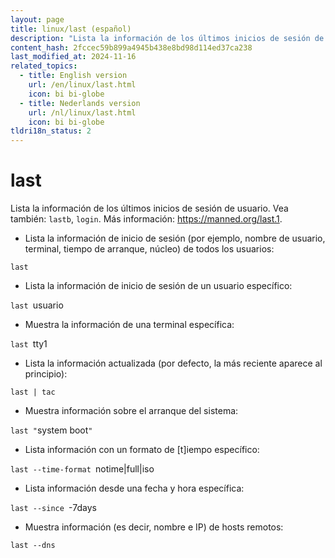 ```yaml
---
layout: page
title: linux/last (español)
description: "Lista la información de los últimos inicios de sesión de usuario."
content_hash: 2fccec59b899a4945b438e8bd98d114ed37ca238
last_modified_at: 2024-11-16
related_topics:
  - title: English version
    url: /en/linux/last.html
    icon: bi bi-globe
  - title: Nederlands version
    url: /nl/linux/last.html
    icon: bi bi-globe
tldri18n_status: 2
---
```

# last

Lista la información de los últimos inicios de sesión de usuario.
Vea también: `lastb`, `login`.
Más información: <https://manned.org/last.1>.

- Lista la información de inicio de sesión (por ejemplo, nombre de usuario, terminal, tiempo de arranque, núcleo) de todos los usuarios:

`last`

- Lista la información de inicio de sesión de un usuario específico:

`last `<span class="tldr-var badge badge-pill bg-dark-lm bg-white-dm text-white-lm text-dark-dm font-weight-bold">usuario</span>

- Muestra la información de una terminal específica:

`last `<span class="tldr-var badge badge-pill bg-dark-lm bg-white-dm text-white-lm text-dark-dm font-weight-bold">tty1</span>

- Lista la información actualizada (por defecto, la más reciente aparece al principio):

`last | tac`

- Muestra información sobre el arranque del sistema:

`last "`<span class="tldr-var badge badge-pill bg-dark-lm bg-white-dm text-white-lm text-dark-dm font-weight-bold">system boot</span>`"`

- Lista información con un formato de [t]iempo específico:

`last --time-format `<span class="tldr-var badge badge-pill bg-dark-lm bg-white-dm text-white-lm text-dark-dm font-weight-bold">notime|full|iso</span>

- Lista información desde una fecha y hora específica:

`last --since `<span class="tldr-var badge badge-pill bg-dark-lm bg-white-dm text-white-lm text-dark-dm font-weight-bold">-7days</span>

- Muestra información (es decir, nombre e IP) de hosts remotos:

`last --dns`
